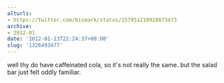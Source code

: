 ```yaml
---
alturls:
- https://twitter.com/bismark/status/157951210928873473
archive:
- 2012-01
date: '2012-01-13T22:24:37+00:00'
slug: '1326493477'
---
```


well thy do have caffeinated cola, so it's not really the same. but the salad bar just felt oddly familiar.

